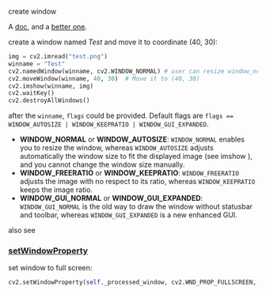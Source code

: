 create window

A [doc](https://docs.opencv.org/4.x/d7/dfc/group__highgui.html#ga5afdf8410934fd099df85c75b2e0888b), and a [better one](https://www.opencv.org.cn/opencvdoc/2.3.2/html/modules/highgui/doc/user_interface.html#namedwindow "Permalink to this headline").

create a window named *Test* and move it to coordinate (40, 30):
```python
img = cv2.imread("test.png")
winname = "Test"
cv2.namedWindow(winname, cv2.WINDOW_NORMAL) # user can resize window_normal
cv2.moveWindow(winname, 40, 30)  # Move it to (40, 30)
cv2.imshow(winname, img)
cv2.waitKey()
cv2.destroyAllWindows()
```
after the `winname`, `flags` could be provided. Default flags are `flags == WINDOW_AUTOSIZE | WINDOW_KEEPRATIO | WINDOW_GUI_EXPANDED`.
-   **WINDOW_NORMAL** or **WINDOW_AUTOSIZE**: `WINDOW_NORMAL` enables you to resize the window, whereas `WINDOW_AUTOSIZE` adjusts automatically the window size to fit the displayed image (see imshow ), and you cannot change the window size manually.
-   **WINDOW_FREERATIO** or **WINDOW_KEEPRATIO**: `WINDOW_FREERATIO` adjusts the image with no respect to its ratio, whereas `WINDOW_KEEPRATIO` keeps the image ratio.
-   **WINDOW_GUI_NORMAL** or **WINDOW_GUI_EXPANDED**: `WINDOW_GUI_NORMAL` is the old way to draw the window without statusbar and toolbar, whereas `WINDOW_GUI_EXPANDED` is a new enhanced GUI.

also see 
### [setWindowProperty](https://docs.opencv.org/4.x/d7/dfc/group__highgui.html#ga66e4a6db4d4e06148bcdfe0d70a5df27)
set window to full screen:
```python
cv2.setWindowProperty(self._processed_window, cv2.WND_PROP_FULLSCREEN, cv2.WINDOW_FULLSCREEN)
```
